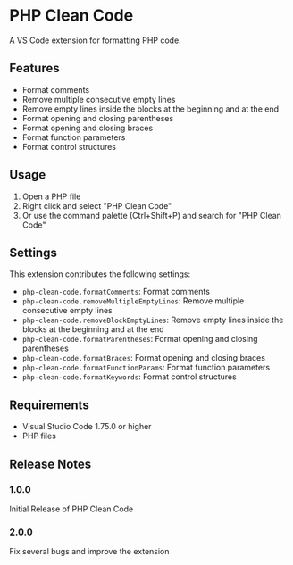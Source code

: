 # PHP Clean Code

A VS Code extension for formatting PHP code.

## Features

- Format comments
- Remove multiple consecutive empty lines
- Remove empty lines inside the blocks at the beginning and at the end
- Format opening and closing parentheses
- Format opening and closing braces
- Format function parameters
- Format control structures

## Usage

1. Open a PHP file
2. Right click and select "PHP Clean Code"
3. Or use the command palette (Ctrl+Shift+P) and search for "PHP Clean Code"

## Settings

This extension contributes the following settings:
* `php-clean-code.formatComments`: Format comments
* `php-clean-code.removeMultipleEmptyLines`: Remove multiple consecutive empty lines
* `php-clean-code.removeBlockEmptyLines`: Remove empty lines inside the blocks at the beginning and at the end
* `php-clean-code.formatParentheses`: Format opening and closing parentheses
* `php-clean-code.formatBraces`: Format opening and closing braces
* `php-clean-code.formatFunctionParams`: Format function parameters
* `php-clean-code.formatKeywords`: Format control structures

## Requirements

* Visual Studio Code 1.75.0 or higher
* PHP files

## Release Notes

### 1.0.0

Initial Release of PHP Clean Code

### 2.0.0

Fix several bugs and improve the extension